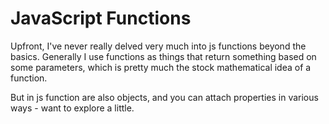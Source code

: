 JavaScript Functions
====================


Upfront, I've never really delved very much into js functions beyond the basics.
Generally I use functions as things that return something based on some parameters, which is pretty much the stock mathematical idea of a function.

But in js function are also objects, and you can attach properties in various ways - want to explore a little.

